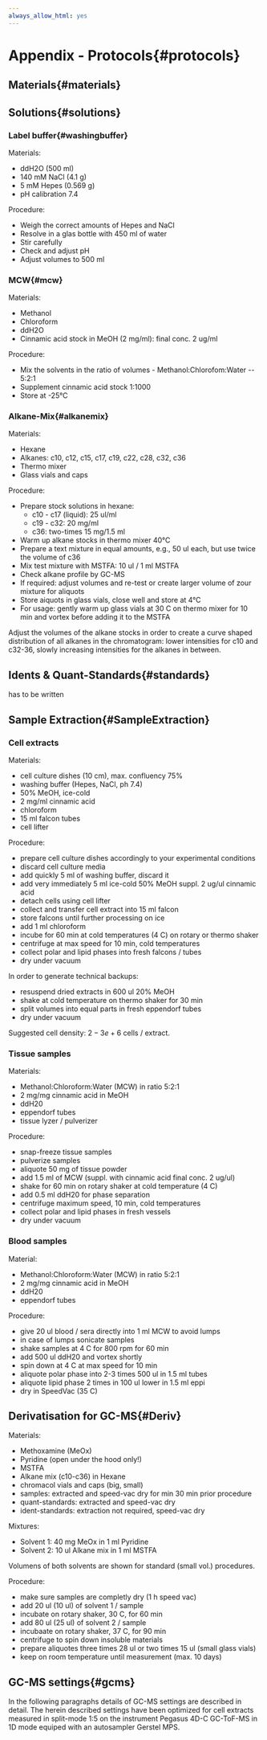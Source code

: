 ```yaml
---
always_allow_html: yes
---
```


# Appendix - Protocols{#protocols}

## Materials{#materials}




## Solutions{#solutions}
### Label buffer{#washingbuffer}

Materials:

* ddH2O (500 ml)
* 140 mM NaCl (4.1 g)
* 5 mM Hepes (0.569 g)
* pH calibration 7.4

Procedure:

* Weigh the correct amounts of Hepes and NaCl
* Resolve in a glas bottle with 450 ml of water
* Stir carefully
* Check and adjust pH
* Adjust volumes to 500 ml

### MCW{#mcw}

Materials:

* Methanol
* Chloroform
* ddH2O
* Cinnamic acid stock in MeOH (2 mg/ml): final conc. 2 ug/ml

Procedure:

* Mix the solvents in the ratio of volumes - Methanol:Chlorofom:Water -- 5:2:1
* Supplement cinnamic acid stock 1:1000
* Store at -25&deg;C

### Alkane-Mix{#alkanemix}

Materials:

* Hexane
* Alkanes: c10, c12, c15, c17, c19, c22, c28, c32, c36
* Thermo mixer
* Glass vials and caps

Procedure:

* Prepare stock solutions in hexane:
  + c10 - c17 (liquid): 25 ul/ml
  + c19 - c32: 20 mg/ml
  + c36: two-times 15 mg/1.5 ml
* Warm up alkane stocks in thermo mixer 40&deg;C
* Prepare a text mixture in equal amounts, e.g., 50 ul each, but use twice the volume of c36
* Mix test mixture with MSTFA: 10 ul / 1 ml MSTFA
* Check alkane profile by GC-MS
* If required: adjust volumes and re-test or create larger volume of zour mixture for aliquots
* Store aiquots in glass vials, close well and store at 4&deg;C
* For usage: gently warm up glass vials at 30 C on thermo mixer for 10 min and vortex before adding it to the MSTFA

Adjust the volumes of the alkane stocks in order to create a curve shaped distribution of all alkanes in the chromatogram: lower intensities for c10 and c32-36, slowly increasing intensities for the alkanes in between.

## Idents \& Quant-Standards{#standards}

has to be written


## Sample Extraction{#SampleExtraction}
### Cell extracts

Materials:

- cell culture dishes (10 cm), max. confluency 75\%
- washing buffer (Hepes, NaCl, ph 7.4)
- 50\% MeOH, ice-cold
- 2 mg/ml cinnamic acid
- chloroform
- 15 ml falcon tubes
- cell lifter

Procedure:

- prepare cell culture dishes accordingly to your experimental conditions
- discard cell culture media
- add quickly 5 ml of washing buffer, discard it
- add very immediately 5 ml ice-cold 50\% MeOH suppl. 2 ug/ul cinnamic acid
- detach cells using cell lifter
- collect and transfer cell extract into 15 ml falcon
- store falcons until further processing on ice
- add 1 ml chloroform
- incube for 60 min at cold temperatures (4 C) on rotary or thermo shaker
- centrifuge at max speed for 10 min, cold temperatures
- collect polar and lipid phases into fresh falcons / tubes
- dry under vacuum

In order to generate technical backups:

- resuspend dried extracts in 600 ul 20\% MeOH
- shake at cold temperature on thermo shaker for 30 min
- split volumes into equal parts in fresh eppendorf tubes
- dry under vacuum

Suggested cell density: $2-3e+6$ cells / extract.

### Tissue samples

Materials:

- Methanol:Chloroform:Water (MCW) in ratio 5:2:1
- 2 mg/mg cinnamic acid in MeOH
- ddH20
- eppendorf tubes
- tissue lyzer / pulverizer

Procedure:

- snap-freeze tissue samples
- pulverize samples
- aliquote 50 mg of tissue powder
- add 1.5 ml of MCW (suppl. with cinnamic acid final conc. 2 ug/ul)
- shake for 60 min on rotary shaker at cold temperature (4 C)
- add 0.5 ml ddH20 for phase separation
- centrifuge maximum speed, 10 min, cold temperatures
- collect polar and lipid phases in fresh vessels
- dry under vacuum


### Blood samples

Material:

- Methanol:Chloroform:Water (MCW) in ratio 5:2:1
- 2 mg/mg cinnamic acid in MeOH
- ddH20
- eppendorf tubes 

Procedure:

-	give 20 ul blood / sera directly into 1 ml MCW to avoid lumps
- in case of lumps sonicate samples
- shake samples at 4 C for 800 rpm for 60 min
- add 500 ul ddH20 and vortex shortly
- spin down at 4 C at max speed for 10 min
- aliquote polar phase into 2-3 times 500 ul in 1.5 ml tubes
- aliquote lipid phase 2 times in 100 ul lower in 1.5 ml eppi
- dry in SpeedVac (35 C)

## Derivatisation for GC-MS{#Deriv}

Materials:

- Methoxamine (MeOx)
- Pyridine (open under the hood only!)
- MSTFA
- Alkane mix (c10-c36) in Hexane
- chromacol vials and caps (big, small)
- samples: extracted and speed-vac dry for min 30 min prior procedure
- quant-standards: extracted and speed-vac dry
- ident-standards: extraction not required, speed-vac dry

Mixtures:

- Solvent 1: 40 mg MeOx in 1 ml Pyridine
- Solvent 2: 10 ul Alkane mix in 1 ml MSTFA

Volumens of both solvents are shown for standard (small vol.) procedures.

Procedure:

- make sure samples are completly dry (1 h speed vac)
- add 20 ul (10 ul) of solvent 1 / sample
- incubate on rotary shaker, 30 C, for 60 min
- add 80 ul (25 ul) of solvent 2 / sample
- incubaate on rotary shaker, 37 C, for 90 min
- centrifuge to spin down insoluble materials
- prepare aliquotes three times 28 ul or two times 15 ul (small glass vials)
- keep on room temperature until measurement (max. 10 days)




## GC-MS settings{#gcms}

In the following paragraphs details of GC-MS settings are described in detail. The herein described settings have been optimized for cell extracts measured in split-mode 1:5 on the instrument Pegasus 4D-C GC-ToF-MS in 1D mode equiped with an autosampler Gerstel MPS.

<!-- ### Autosampler settings -->

<!-- The table \@ref(tab:gerstel) summarises the defined parameter for method settings of the Gerstel MPS. -->

<!-- ```{r gerstel, echo=FALSE} -->
<!-- library(magrittr) -->
<!-- library(kableExtra) -->

<!-- mps = read.csv("example/tables/mps_settings.csv", TRUE) -->

<!-- #knitr::kable(mps, booktabs = TRUE, caption = "Parameter of Gerstel MPS settings") -->
<!-- #  -->
<!-- # knitr::kable(mps, booktabs = TRUE, caption = "Parameter of Gerstel MPS settings") %>% -->
<!-- #    kable_styling() %>% -->
<!-- #    group_rows(index = c("System" = 3,  -->
<!-- #                        "MPS Liq. Inj." = 15, -->
<!-- #                         "MPS Rinse" = 8)) -->


<!-- ``` -->

<!-- The injector itself is a temperature-regulated system providing the advantage of a focused injection of the sample. Gradient  -->

<!-- ```{r cis, fig.cap="Settings temperature-regulated injection for Gerstel MPS", echo=FALSE, fig.width=6} -->

<!-- knitr::include_graphics("images/cis.PNG") -->

<!-- ``` -->


<!-- ### Gas chromatography -->

<!-- The most important settings of the GC method are listed below. A graphical representation of the gradient in the oven is shown in figure \@ref(fig:gradient) and corresponding values in table \@ref(tab:gradient2). -->

<!-- Flow path: -->

<!-- 1. Inlet: Front -->
<!-- 2. Capillary: GC Oven 50 m, 250 u int. diameter, 0.25 u film thickness, RTX-5 phase -->
<!-- 3. Capillarty: Detector 0.21 m, 250 u int. diameter, 0.25 u film thickness, RTX-5 phase -->
<!-- 4. Detector: TOF -->


<!-- ```{r gc, echo=FALSE} -->

<!-- mps = read.csv("example/tables/gc_settings.csv", TRUE) -->

<!-- #knitr::kable(mps, booktabs = TRUE, caption = "Parameter of Gerstel MPS settings") -->
<!-- #  -->
<!-- # knitr::kable(mps, booktabs = TRUE, caption = "Parameter of Gerstel MPS settings") %>% -->
<!-- #    kable_styling() %>% -->
<!-- #    group_rows(index = c("System" = 2,  -->
<!-- #                        "Front Inlet" = 5, -->
<!-- #                         "Oven" = 3)) -->


<!-- ``` -->


<!-- ```{r gradient, echo=FALSE, fig.cap="GC gradient - graphical representation. Rate in (&deg;C/min), Target temperature in (&deg;C), Duratin in (min)."} -->
<!-- knitr::include_graphics("images/gradient.PNG") -->

<!-- ``` -->

<!-- ```{r gradient2, echo=FALSE} -->

<!-- grad = data.frame(Rate = c("Initial", 5, 7, 12), -->
<!--                   Target_Temp = c(68, 120, 200, 320), -->
<!--                   Duration = c( 2, 0, 0, 6)) -->

<!-- kable(grad, booktabs = TRUE, caption = "GC gradient profile - Rate shown in (K/min), Target Temp in (C), Duration in (min)") -->

<!-- ``` -->

<!-- ### Mass spectrometer settings -->

<!-- ```{r ms, echo=FALSE} -->

<!-- mps = read.csv("example/tables/ms_setting.csv", TRUE) -->

<!-- #knitr::kable(mps, booktabs = TRUE, caption = "Parameter of Gerstel MPS settings") -->
<!-- # #  -->
<!-- # knitr::kable(mps, booktabs = TRUE, caption = "Parameter of Gerstel MPS settings") %>% -->
<!-- #    kable_styling() %>% -->
<!-- #    group_rows(index = c("Filament" = 4,  -->
<!-- #                        "Mass detection" = 7, -->
<!-- #                         "Ion source" = 3)) -->


<!-- ``` -->



